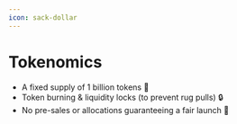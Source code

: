 ```yaml
---
icon: sack-dollar
---
```


# Tokenomics

* A fixed supply of 1 billion tokens 🔢
* Token burning & liquidity locks (to prevent rug pulls) 🔒
* No pre-sales or allocations guaranteeing a fair launch 🎯
